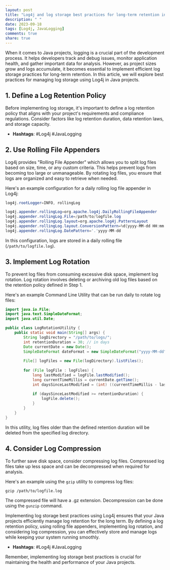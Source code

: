 ```yaml
---
layout: post
title: "Log4j and log storage best practices for long-term retention in Java projects"
description: " "
date: 2023-09-18
tags: [Log4j, JavaLogging]
comments: true
share: true
---
```


When it comes to Java projects, logging is a crucial part of the development process. It helps developers track and debug issues, monitor application health, and gather important data for analysis. However, as project sizes grow and logs accumulate, it becomes essential to implement efficient log storage practices for long-term retention. In this article, we will explore best practices for managing log storage using Log4j in Java projects.

## 1. Define a Log Retention Policy

Before implementing log storage, it's important to define a log retention policy that aligns with your project's requirements and compliance regulations. Consider factors like log retention duration, data retention laws, and storage capacity.

* **Hashtags**: #Log4j #JavaLogging

## 2. Use Rolling File Appenders

Log4j provides "Rolling File Appender" which allows you to split log files based on size, time, or any custom criteria. This helps prevent logs from becoming too large or unmanageable. By rotating log files, you ensure that logs are organized and easy to retrieve when needed.

Here's an example configuration for a daily rolling log file appender in Log4j:

```java
log4j.rootLogger=INFO, rollingLog

log4j.appender.rollingLog=org.apache.log4j.DailyRollingFileAppender
log4j.appender.rollingLog.File=/path/to/logfile.log
log4j.appender.rollingLog.layout=org.apache.log4j.PatternLayout
log4j.appender.rollingLog.layout.ConversionPattern=%d{yyyy-MM-dd HH:mm:ss} [%t] %-5p %c{1}:%L - %m%n
log4j.appender.rollingLog.DatePattern='.'yyyy-MM-dd
```

In this configuration, logs are stored in a daily rolling file (`/path/to/logfile.log`). 

## 3. Implement Log Rotation

To prevent log files from consuming excessive disk space, implement log rotation. Log rotation involves deleting or archiving old log files based on the retention policy defined in Step 1.

Here's an example Command Line Utility that can be run daily to rotate log files:

```java
import java.io.File;
import java.text.SimpleDateFormat;
import java.util.Date;

public class LogRotationUtility {
    public static void main(String[] args) {
        String logDirectory = "/path/to/logs/";
        int retentionDuration = 30; // in days
        Date currentDate = new Date();
        SimpleDateFormat dateFormat = new SimpleDateFormat("yyyy-MM-dd");
        
        File[] logFiles = new File(logDirectory).listFiles();
        
        for (File logFile : logFiles) {
            long lastModified = logFile.lastModified();
            long currentTimeMillis = currentDate.getTime();
            int daysSinceLastModified = (int) ((currentTimeMillis - lastModified) / (24 * 60 * 60 * 1000));
            
            if (daysSinceLastModified >= retentionDuration) {
                logFile.delete();
            }
        }
    }
}
```

In this utility, log files older than the defined retention duration will be deleted from the specified log directory.

## 4. Consider Log Compression

To further save disk space, consider compressing log files. Compressed log files take up less space and can be decompressed when required for analysis.

Here's an example using the `gzip` utility to compress log files:

```shell
gzip /path/to/logfile.log
```

The compressed file will have a .gz extension. Decompression can be done using the `gunzip` command.

Implementing log storage best practices using Log4j ensures that your Java projects efficiently manage log retention for the long term. By defining a log retention policy, using rolling file appenders, implementing log rotation, and considering log compression, you can effectively store and manage logs while keeping your system running smoothly.

* **Hashtags**: #Log4j #JavaLogging

Remember, implementing log storage best practices is crucial for maintaining the health and performance of your Java projects.